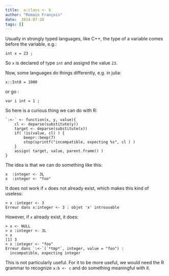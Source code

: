 ```yaml
---
title:  a:class <- b
author: "Romain François"
date:  2014-07-28
tags: []
---
```


<div class="post-content">
<p>Usually in strongly typed languages, like C++, the type of a variable comes before the variable, e.g.: </p>

<pre><code class="cpp">int x = 23 ;  
</code></pre>

<p>So  <code>x</code> is declared of type <code>int</code> and assignd the value <code>23</code>. </p>

<p>Now, some languages do things differently, e.g. in julia: </p>

<pre><code>x::Int8 = 1000  
</code></pre>

<p>or go : </p>

<pre><code>var i int = 1 ;  
</code></pre>

<p>So here is a curious thing we can do with R: </p>

<pre><code>`:&lt;-` &lt;- function(x, y, value){
    cl &lt;- deparse(substitute(y))
    target &lt;- deparse(substitute(x))
    if( !is(value, cl) ) {
        beepr::beep(7)
        stop(sprintf("incompatible, expecting %s", cl ) )
    }
    assign( target, value, parent.frame() )
}
</code></pre>

<p>The idea is that we can do something like this: </p>

<pre><code>x  :integer &lt;- 3L  
x  :integer &lt;- "foo"  
</code></pre>

<p>It does not work if <code>x</code> does not already exist, which makes this kind of useless: </p>

<pre><code>&gt; x :integer &lt;- 3
Erreur dans x:integer &lt;- 3 : objet 'x' introuvable  
</code></pre>

<p>However, if <code>x</code> already exist, it does: </p>

<pre><code>&gt; x &lt;- NULL
&gt; x :integer &lt;- 3L
&gt; x
[1] 3
&gt; x :integer &lt;- "foo"
Erreur dans `:&lt;-`(`*tmp*`, integer, value = "foo") :  
  incompatible, expecting integer
</code></pre>

<p>This is not particularly useful. For it to be more useful, we would need the R grammar to recognize <code>a:b &lt;- c</code> and do something meaningful with it. </p>
</div>
